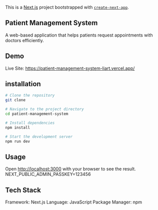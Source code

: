 This is a [Next.js](https://nextjs.org) project bootstrapped with [`create-next-app`](https://nextjs.org/docs/app/api-reference/cli/create-next-app).

## Patient Management System

A web-based application that helps patients request appointments with doctors efficiently.

## Demo

Live Site: https://patient-management-system-liart.vercel.app/

## installation

```bash
# Clone the repository
git clone

# Navigate to the project directory
cd patient-management-system

# Install dependencies
npm install

# Start the development server
npm run dev
```

## Usage

Open [http://localhost:3000](http://localhost:3000) with your browser to see the result.
NEXT_PUBLIC_ADMIN_PASSKEY=123456

## Tech Stack

Framework: Next.js
Language: JavaScript
Package Manager: npm
